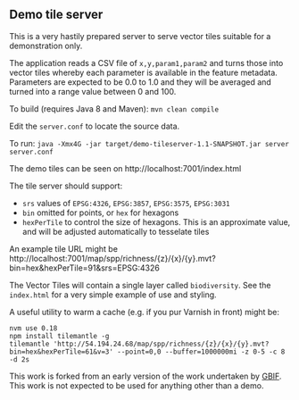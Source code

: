 ## Demo tile server

This is a very hastily prepared server to serve vector tiles suitable for a demonstration only.
 
The application reads a CSV file of `x,y,param1,param2` and turns those into vector tiles whereby each parameter is 
available in the feature metadata.  Parameters are expected to be 0.0 to 1.0 and they will be averaged and turned into 
a range value between 0 and 100.

To build (requires Java 8 and Maven): `mvn clean compile`

Edit the `server.conf` to locate the source data.

To run: `java -Xmx4G -jar target/demo-tileserver-1.1-SNAPSHOT.jar server server.conf`

The demo tiles can be seen on http://localhost:7001/index.html

The tile server should support:

  - `srs` values of `EPSG:4326`, `EPSG:3857`, `EPSG:3575`, `EPSG:3031`
  - `bin` omitted for points, or `hex` for hexagons
  - `hexPerTile` to control the size of hexagons.  This is an approximate value, and will be adjusted automatically to 
 tesselate tiles

An example tile URL might be http://localhost:7001/map/spp/richness/{z}/{x}/{y}.mvt?bin=hex&hexPerTile=91&srs=EPSG:4326

The Vector Tiles will contain a single layer called `biodiversity`.  See the `index.html` for a very simple example of 
use and styling.

A useful utility to warm a cache (e.g. if you pur Varnish in front) might be:
```
nvm use 0.18
npm install tilemantle -g
tilemantle 'http://54.194.24.68/map/spp/richness/{z}/{x}/{y}.mvt?bin=hex&hexPerTile=61&v=3' --point=0,0 --buffer=1000000mi -z 0-5 -c 8 -d 2s

```
 
This work is forked from an early version of the work undertaken by [GBIF](https://github.com/gbif/maps).  This work is
not expected to be used for anything other than a demo.

